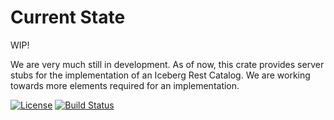 # Current State
WIP!

We are very much still in development. As of now, this crate provides server stubs for the implementation of an Iceberg Rest Catalog.
We are working towards more elements required for an implementation.

[![License](https://img.shields.io/badge/License-Apache_2.0-blue.svg)](https://opensource.org/licenses/Apache-2.0)
[![Build Status][actions-badge]][actions-url]

[actions-badge]: https://github.com/hansetag/iceberg-rest-server/workflows/CI/badge.svg
[actions-url]: https://github.com/hansetag/iceberg-rest-server/actions?query=workflow%3ACI+branch%3Amain
